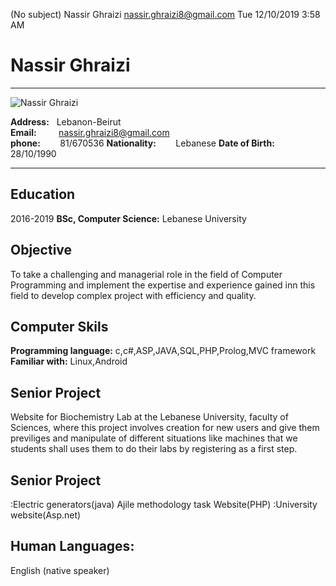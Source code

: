 (No subject)
Nassir Ghraizi <nassir.ghraizi8@gmail.com>
Tue 12/10/2019 3:58 AM

# Nassir Ghraizi

---

![Nassir Ghraizi](/7CF1E484-B03C-4BE7-8CEA-3753BF93A0F4.jpeg "logo")

**Address:** &nbsp; Lebanon-Beirut </br>
**Email:** &nbsp;&nbsp;&nbsp;&nbsp;&nbsp;&nbsp;&nbsp;&nbsp;[nassir.ghraizi8@gmail.com](nassir.ghraizi8@gmail.com)</br>
**phone:** &nbsp;&nbsp;&nbsp;&nbsp;&nbsp;&nbsp; 81/670536
**Nationality:** &nbsp;&nbsp;&nbsp;&nbsp;&nbsp;&nbsp; Lebanese
**Date of Birth:** &nbsp;&nbsp;&nbsp;&nbsp;&nbsp;&nbsp; 28/10/1990

---

## Education

2016-2019
**BSc, Computer Science:** Lebanese University

## Objective

To take a challenging and managerial role in the field of Computer Programming and implement the expertise and experience gained inn this field to develop complex project with efficiency and quality.

## Computer Skils

**Programming language:** c,c#,ASP,JAVA,SQL,PHP,Prolog,MVC framework
**Familiar with:** Linux,Android

## Senior Project

Website for Biochemistry Lab at the Lebanese University, faculty of Sciences, where this project involves creation for new users and give them previliges and manipulate of different situations like machines that we students shall uses them to do their labs by registering as a first step.

## Senior Project

:Electric generators(java)
Ajile methodology task Website(PHP)
:University website(Asp.net)

## Human Languages:

English (native speaker)
